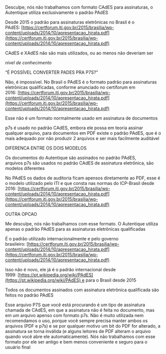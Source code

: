 Desculpe, nós não trabalhamos com formato CAdES para assinaturas, o Autentique utiliza exclusivamente o padrão PAdES

  

Desde 2015 o padrão para assinaturas eletrônicas no Brasil é o PAdES: [https://certforum.iti.gov.br/2015/brasilia/wp-content/uploads/2014/10/apresentacao_hirata.pdf](https://certforum.iti.gov.br/2015/brasilia/wp-content/uploads/2014/10/apresentacao_hirata.pdf)

  

CAdES e XAdES não são mais utilizados, ou ao menos não deveriam ser

  

  

  

*nível de conhecimento*

  

“É POSSÍVEL CONVERTER PADES PRA P7S?”

  

Não, é impossível. No Brasil o PAdES é o formato padrão para assinaturas eletrônicas qualificadas, conforme anunciado no certiforum em 2016: [https://certforum.iti.gov.br/2015/brasilia/wp-content/uploads/2014/10/apresentacao_hirata.pdf](https://certforum.iti.gov.br/2015/brasilia/wp-content/uploads/2014/10/apresentacao_hirata.pdf)

  

Esse não é um formato normalmente usado em assinatura de documentos

  

p7s é usado no padrão CAdES, embora ele possa em teoria assinar qualquer arquivo, para documentos em PDF existe o padrão PAdES, que é o mais adequado por não produzir 2 arquivos e ser mais facilmente auditável

  

  

DIFERENCA ENTRE OS DOIS MODELOS

  

Os documentos do Autentique são assinados no padrão PAdES, arquivos p7s são usados no padrão CAdES de assinatura eletrônica, são modelos diferentes

  

No PAdES os dados de auditoria ficam apensos diretamente ao PDF, esse é o modelo utilizado pelo ITI e que consta nas normas do ICP-Brasil desde 2016: [https://certforum.iti.gov.br/2015/brasilia/wp-content/uploads/2014/10/apresentacao_hirata.pdf](https://certforum.iti.gov.br/2015/brasilia/wp-content/uploads/2014/10/apresentacao_hirata.pdf)

  

OUTRA OPCAO

  

Me desculpe, nós não trabalhamos com esse formato. O Autentique utiliza apenas o padrão PAdES para as assinaturas eletrônicas qualificadas

  

É o padrão utilizado internacionalmente e pelo governo brasileiro: [https://certforum.iti.gov.br/2015/brasilia/wp-content/uploads/2014/10/apresentacao_hirata.pdf](https://certforum.iti.gov.br/2015/brasilia/wp-content/uploads/2014/10/apresentacao_hirata.pdf)

  

Isso não é novo, ele já é o padrão internacional desde 1999: [https://pt.wikipedia.org/wiki/PAdES](https://pt.wikipedia.org/wiki/PAdES) e para o Brasil desde 2015

  

Todos os documentos assinados com assinatura eletrônica qualificada são feitos no padrão PAdES

  

Esse arquivo P7S que você está procurando é um tipo de assinatura chamada de CAdES, em que a assinatura não é feita no documento, mas em um arquivo apenso com formato p7s. Não é muito utilizada nem recomendamos o uso, porque você sempre precisa manter ambos os arquivos (PDF e p7s) e se por qualquer motivo um bit do PDF for alterado, a assinatura se torna inválida (e alguns leitores de PDF alteram o arquivo quando você abre ele automaticamente). Nós não trabalhamos com esse formato por ele ser antigo e bem menos conveniente e seguro para o usuário final